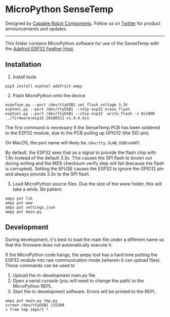 # MicroPython SenseTemp

Designed by [Capable Robot Components](http://capablerobot.com).  Follow us on [Twitter](http://twitter.com/capablerobot) for product announcements and updates.

---

This folder contains MicroPython software for use of the SenseTemp with the [Adafruit ESP32 Feather Host](https://www.adafruit.com/product/3405).

## Installation

1. Install tools

```
pip3 install esptool adafruit-ampy
```

2. Flash MicroPython onto the device

```
espefuse.py --port /dev/ttyUSB1 set_flash_voltage 3.3V
esptool.py --port /dev/ttyUSB1 --chip esp32 erase_flash
esptool.py --port /dev/ttyUSB1 --chip esp32  write_flash -z 0x1000 ../firmware/esp32-20180511-v1.9.4.bin
```

The first command is necessary if the SenseTemp PCB has been soldered to the ESP32 module, due to the PCB pulling up GPIO12 (the SIO pin).

On MacOS, the port name will likely be `/dev/tty.SLAB_USBtoUART`.

By default, the ESP32 sees that as a signal to provide the flash chip with 1.8v instead of the default 3.3v.  This causes the SPI flash to brown out during writing and the MD5 checksum verify step will fail (because the flash is corrupted).  Setting the EFUSE causes the ESP32 to ignore the GPIO12 pin and always provide 3.3v to the SPI flash.

3. Load MicroPython source files.  Due the size of the www folder, this will take a while.  Be patient.

```
ampy put lib
ampy put www
ampy put settings.json
ampy put main.py
```


## Development

During development, it's best to load the main file under a different name so that the firmware does not automatically execute it.  

If the MicroPython code hangs, the ampy tool has a hard time putting the ESP32 module into raw communication mode (wherein it can upload files).  These commands can be used to 

1. Upload the in-development main.py file
2. Open a serial console (you will need to change the path) to the MicroPython REPL.
3. Start the in-development software.  Errors will be printed to the REPL.

```
ampy put main.py tmp.py
screen /dev/ttyUSB1 115200
> from tmp import *
```


